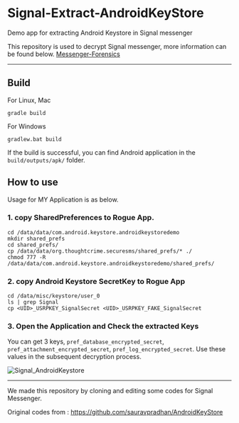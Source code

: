 # Signal-Extract-AndroidKeyStore
Demo app for extracting Android Keystore in Signal messenger

This repository is used to decrypt Signal messenger, more information can be found below.
[Messenger-Forensics](https://github.com/hunjison/Messenger-Forensics)

---

## Build
For Linux, Mac
```
gradle build
```

For Windows
```
gradlew.bat build
```

If the build is successful, you can find Android application in the `build/outputs/apk/` folder.

## How to use
Usage for MY Application is as below.

### 1. copy SharedPreferences to Rogue App.
```
cd /data/data/com.android.keystore.androidkeystoredemo
mkdir shared_prefs
cd shared_prefs/
cp /data/data/org.thoughtcrime.securesms/shared_prefs/* ./
chmod 777 -R /data/data/com.android.keystore.androidkeystoredemo/shared_prefs/
```

### 2. copy Android Keystore SecretKey to Rogue App
```
cd /data/misc/keystore/user_0
ls | grep Signal
cp <UID>_USRPKEY_SignalSecret <UID>_USRPKEY_FAKE_SignalSecret
```

### 3. Open the Application and Check the extracted Keys
You can get 3 keys, `pref_database_encrypted_secret`, `pref_attachment_encrypted_secret`, `pref_log_encrypted_secret`. Use these values ​​in the subsequent decryption process.

![Signal_AndroidKeystore](https://user-images.githubusercontent.com/96677057/147407715-ce7f596c-d313-43d9-8a5c-c1d00ea6fb34.png)

---

We made this repository by cloning and editing some codes for Signal Messenger.

Original codes from : https://github.com/sauravpradhan/AndroidKeyStore


